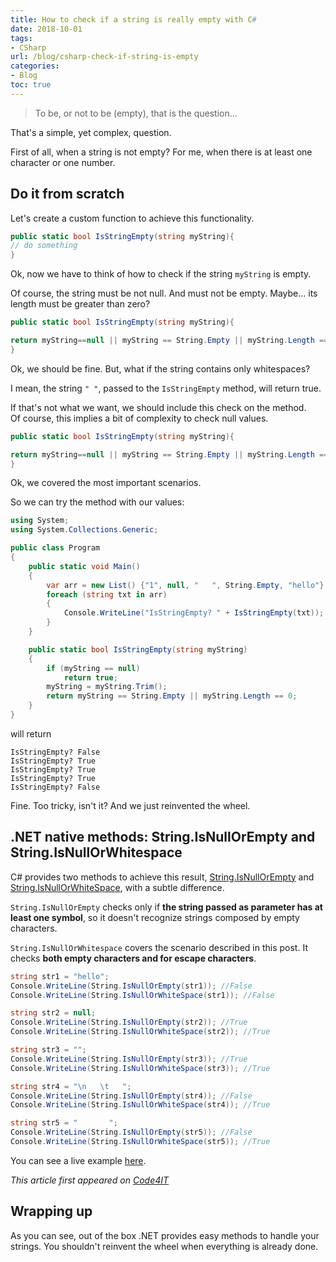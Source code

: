 ```yaml
---
title: How to check if a string is really empty with C#
date: 2018-10-01
tags:
- CSharp
url: /blog/csharp-check-if-string-is-empty
categories:
- Blog
toc: true
---
```


> To be, or not to be (empty), that is the question...

That's a simple, yet complex, question.

First of all, when a string is not empty? For me, when there is at least one character or one number.

## Do it from scratch

Let's create a custom function to achieve this functionality.

```cs
public static bool IsStringEmpty(string myString){
// do something
}
```

Ok, now we have to think of how to check if the string `myString` is empty.

Of course, the string must be not null. And must not be empty. Maybe... its length must be greater than zero?

```cs
public static bool IsStringEmpty(string myString){

return myString==null || myString == String.Empty || myString.Length == 0;
}
```

Ok, we should be fine. But, what if the string contains only whitespaces?

I mean, the string `" "`, passed to the `IsStringEmpty` method, will return true.

If that's not what we want, we should include this check on the method.  
Of course, this implies a bit of complexity to check null values.

```cs
public static bool IsStringEmpty(string myString){

return myString==null || myString == String.Empty || myString.Length == 0 || myString.Trim().Length == 0 ;
}
```

Ok, we covered the most important scenarios.

So we can try the method with our values:

```cs
using System;
using System.Collections.Generic;

public class Program
{
	public static void Main()
	{
		var arr = new List() {"1", null, "   ", String.Empty, "hello"};
		foreach (string txt in arr)
		{
			Console.WriteLine("IsStringEmpty? " + IsStringEmpty(txt));
		}
	}

	public static bool IsStringEmpty(string myString)
	{
		if (myString == null)
			return true;
		myString = myString.Trim();
		return myString == String.Empty || myString.Length == 0;
	}
}
```

will return

```
IsStringEmpty? False
IsStringEmpty? True
IsStringEmpty? True
IsStringEmpty? True
IsStringEmpty? False
```

Fine. Too tricky, isn't it? And we just reinvented the wheel.

## .NET native methods: String.IsNullOrEmpty and String.IsNullOrWhitespace

C# provides two methods to achieve this result, [String.IsNullOrEmpty](https://docs.microsoft.com/en-us/dotnet/api/system.string.isnullorempty "String.IsNullOrEmpty documentation") and  [String.IsNullOrWhiteSpace](https://docs.microsoft.com/en-us/dotnet/api/system.string.isnullorwhitespace "String.IsNullOrWhitespace documentation"), with a subtle difference.

`String.IsNullOrEmpty` checks only if **the string passed as parameter has at least one symbol**, so it doesn't recognize strings composed by empty characters.

`String.IsNullOrWhitespace` covers the scenario described in this post. It checks **both empty characters and for escape characters**.

```cs
string str1 = "hello";
Console.WriteLine(String.IsNullOrEmpty(str1)); //False
Console.WriteLine(String.IsNullOrWhiteSpace(str1)); //False

string str2 = null;
Console.WriteLine(String.IsNullOrEmpty(str2)); //True
Console.WriteLine(String.IsNullOrWhiteSpace(str2)); //True

string str3 = "";
Console.WriteLine(String.IsNullOrEmpty(str3)); //True
Console.WriteLine(String.IsNullOrWhiteSpace(str3)); //True

string str4 = "\n   \t   ";
Console.WriteLine(String.IsNullOrEmpty(str4)); //False
Console.WriteLine(String.IsNullOrWhiteSpace(str4)); //True

string str5 = "       ";
Console.WriteLine(String.IsNullOrEmpty(str5)); //False
Console.WriteLine(String.IsNullOrWhiteSpace(str5)); //True
```

You can see a live example [here](http://volatileread.com/utilitylibrary/snippetcompiler?id=120726 "Live example").

_This article first appeared on [Code4IT](https://www.code4it.dev/)_

## Wrapping up

As you can see, out of the box .NET provides easy methods to handle your strings. You shouldn't reinvent the wheel when everything is already done.
